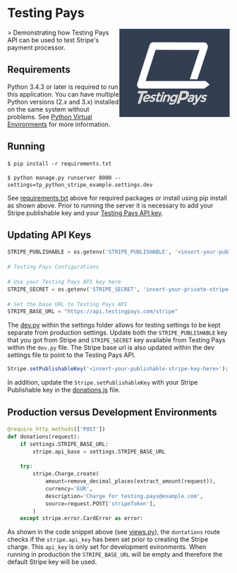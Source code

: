 # Testing Pays
<img src="readme_img/StackedLogo.png" width="250" height="200" align="right">
> Demonstrating how Testing Pays API can be used to test Stripe's payment processor.

## Requirements

Python 3.4.3 or later is required to run this application. You can have multiple Python versions (2.x and 3.x) installed on the same system without problems. See [Python Virtual Environments](http://docs.python-guide.org/en/latest/dev/virtualenvs/) for more information.

## Running

```
$ pip install -r requirements.txt

$ python manage.py runserver 8000 --settings=tp_python_stripe_example.settings.dev
```

See [requirements.txt](requirements.txt) above for required packages or install using pip install as shown above. Prior to running the server it is necessary to add your Stripe publishable key and your [Testing Pays API key](https://admin.testingpays.com). 

## Updating API Keys

```python
STRIPE_PUBLISHABLE = os.getenv('STRIPE_PUBLISHABLE', '<insert-your-publishable-stripe-key-here>')

# Testing Pays Configurations

# Use your Testing Pays API key here
STRIPE_SECRET = os.getenv('STRIPE_SECRET', 'insert-your-private-stripe-key-here')

# Set the base URL to Testing Pays API
STRIPE_BASE_URL = "https://api.testingpays.com/stripe"


```

The [dev.py](tp_python_stripe_example/settings/dev.py) within the settings folder allows for testing settings to be kept separate from production settings. Update both the `STRIPE_PUBLISHABLE` key that you got from Stripe and `STRIPE_SECRET` key available from Testing Pays within the `dev.py` file. The Stripe base url is also updated within the dev settings file to point to the Testing Pays API. 

```javascript
Stripe.setPublishableKey('<insert-your-publishable-stripe-key-here>');
```

In addition, update the `Stripe.setPublishableKey` with your Stripe Publishable key in the [donations.js](python_stripe_payment/static/js/donations.js)
file. 

## Production versus Development Environments

```python
@require_http_methods(['POST'])
def donations(request):
    if settings.STRIPE_BASE_URL:
        stripe.api_base = settings.STRIPE_BASE_URL

    try:
        stripe.Charge.create(
            amount=remove_decimal_places(extract_amount(request)),
            currency='EUR',
            description='Charge for testing.pays@example.com',
            source=request.POST['stripeToken'],
        )
    except stripe.error.CardError as error:
```

As shown in the code snippet above (see [views.py](python_stripe_payment/views.py)), the `dontations` route checks if the `stripe.api_key` has been set prior to creating the Stripe charge. This `api_key` is only set for development evironments. When running in production the `STRIPE_BASE_URL` will be empty and therefore the default Stripe key will be used.
